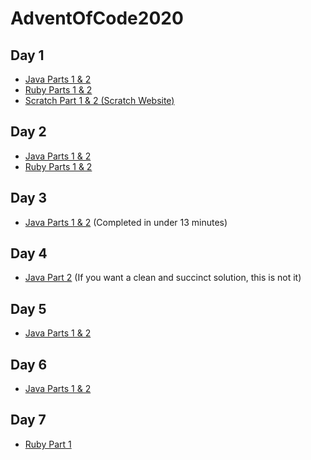 # AdventOfCode2020

## Day 1
- [Java Parts 1 & 2](day1/day1.java)
- [Ruby Parts 1 & 2](day1/day1.rb)
- [Scratch Part 1 & 2 (Scratch Website)](https://scratch.mit.edu/projects/457076143/)

## Day 2
- [Java Parts 1 & 2](day2/day2.java)
- [Ruby Parts 1 & 2](day2/day2.rb)

## Day 3
- [Java Parts 1 & 2](day3/day3.java) (Completed in under 13 minutes)

## Day 4
- [Java Part 2](day4/day4.java) (If you want a clean and succinct solution, this is not it)

## Day 5
- [Java Parts 1 & 2](day5/day5.java)

## Day 6
- [Java Parts 1 & 2](day6/day6.java)

## Day 7
- [Ruby Part 1](day7/day7.rb)
